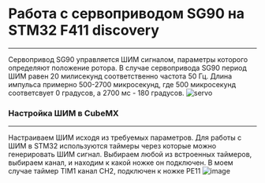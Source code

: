 # Работа с сервоприводом SG90 на STM32 F411 discovery
____
  Сервопривод SG90 управляется ШИМ сигналом, параметры которого определяют положение ротора. В случае сервопривода SG90 период ШИМ равен 20 милисекунд соответственно частота 50 Гц.
  Длина импульса примерно 500-2700 микросекунд, где 500 микросекунд соответсвует 0 градусов, а 2700 мс - 180 градусов.
  ![servo](https://user-images.githubusercontent.com/73960471/188959963-2e7a01a5-a23a-4160-a630-79065c58d188.png)

### Настройка ШИМ в CubeMX
____ 
  Настраиваем ШИМ исходя из требуемых параметров. Для работы с ШИМ в STM32 используются таймеры через которые можно генерировать ШИМ сигнал. 
Выбираем любой из встроенных таймеров, выбираем канал, и находим к какой ножке он подключен. В моем случае таймер TIM1 канал CH2, подключен к ножке PE11
![image](https://user-images.githubusercontent.com/73960471/188961364-de5d5a39-368c-4beb-afca-f5606d5acc10.png)


